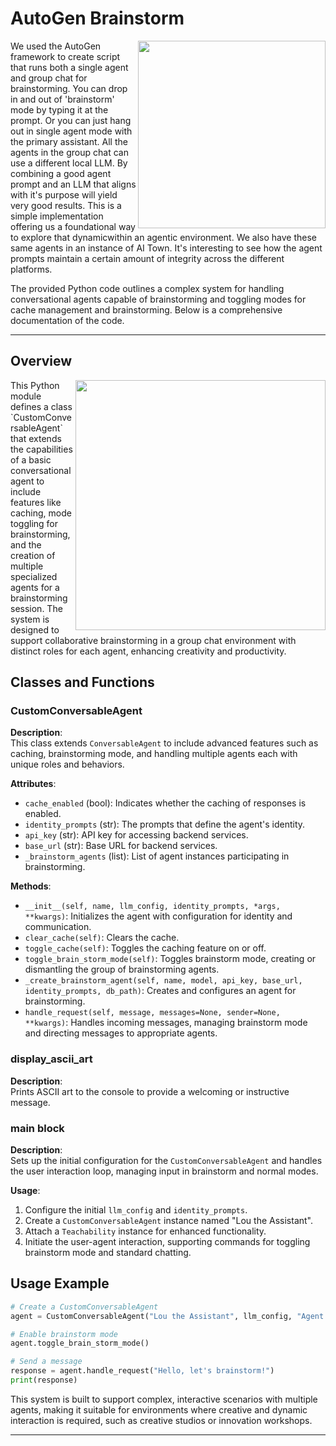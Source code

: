 # AutoGen Brainstorm
<img src="https://2acrestudios.com/wp-content/uploads/2024/05/autogen-brainstorm.png" align="right" style="width: 300px;" />
We used the AutoGen framework to create script that runs both a single agent and group chat for brainstorming. You can drop in and out of 'brainstorm' mode by typing it at the prompt. Or you can just hang out in single agent mode with the primary assistant. All the agents in the group chat can use a different local LLM. By combining a good agent prompt and an LLM that aligns with it's purpose will yield very good results. This is a simple implementation offering us a foundational way to explore that dynamicwithin an agentic environment. We also have these same agents in an instance of AI Town. It's interesting to see how the agent prompts maintain a certain amount of integrity across the different platforms.

The provided Python code outlines a complex system for handling conversational agents capable of brainstorming and toggling modes for cache management and brainstorming. Below is a comprehensive documentation of the code.

---

## Overview
<img src="https://2acrestudios.com/wp-content/uploads/2024/05/Screenshot-2024-04-30-at-2.12.57 PM-2.png" align="right" style="width: 400px;" />
This Python module defines a class `CustomConversableAgent` that extends the capabilities of a basic conversational agent to include features like caching, mode toggling for brainstorming, and the creation of multiple specialized agents for a brainstorming session. The system is designed to support collaborative brainstorming in a group chat environment with distinct roles for each agent, enhancing creativity and productivity.

## Classes and Functions

### CustomConversableAgent

**Description**:  
This class extends `ConversableAgent` to include advanced features such as caching, brainstorming mode, and handling multiple agents each with unique roles and behaviors.

**Attributes**:
- `cache_enabled` (bool): Indicates whether the caching of responses is enabled.
- `identity_prompts` (str): The prompts that define the agent's identity.
- `api_key` (str): API key for accessing backend services.
- `base_url` (str): Base URL for backend services.
- `_brainstorm_agents` (list): List of agent instances participating in brainstorming.

**Methods**:
- `__init__(self, name, llm_config, identity_prompts, *args, **kwargs)`: Initializes the agent with configuration for identity and communication.
- `clear_cache(self)`: Clears the cache.
- `toggle_cache(self)`: Toggles the caching feature on or off.
- `toggle_brain_storm_mode(self)`: Toggles brainstorm mode, creating or dismantling the group of brainstorming agents.
- `_create_brainstorm_agent(self, name, model, api_key, base_url, identity_prompts, db_path)`: Creates and configures an agent for brainstorming.
- `handle_request(self, message, messages=None, sender=None, **kwargs)`: Handles incoming messages, managing brainstorm mode and directing messages to appropriate agents.

### display_ascii_art

**Description**:  
Prints ASCII art to the console to provide a welcoming or instructive message.

### main block

**Description**:  
Sets up the initial configuration for the `CustomConversableAgent` and handles the user interaction loop, managing input in brainstorm and normal modes.

**Usage**:
1. Configure the initial `llm_config` and `identity_prompts`.
2. Create a `CustomConversableAgent` instance named "Lou the Assistant".
3. Attach a `Teachability` instance for enhanced functionality.
4. Initiate the user-agent interaction, supporting commands for toggling brainstorm mode and standard chatting.

## Usage Example

```python
# Create a CustomConversableAgent
agent = CustomConversableAgent("Lou the Assistant", llm_config, "Agent identity prompts")

# Enable brainstorm mode
agent.toggle_brain_storm_mode()

# Send a message
response = agent.handle_request("Hello, let's brainstorm!")
print(response)
```

This system is built to support complex, interactive scenarios with multiple agents, making it suitable for environments where creative and dynamic interaction is required, such as creative studios or innovation workshops.

---
